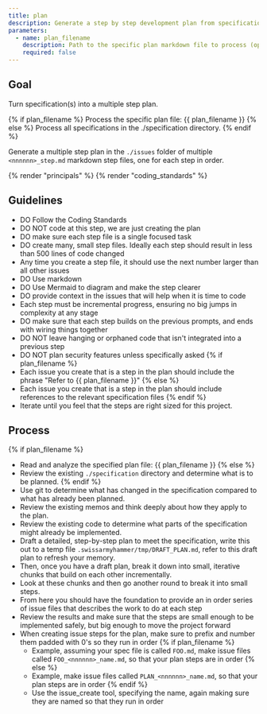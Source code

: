 ```yaml
---
title: plan
description: Generate a step by step development plan from specification(s).
parameters:
  - name: plan_filename
    description: Path to the specific plan markdown file to process (optional)
    required: false
---
```


## Goal

Turn specification(s) into a multiple step plan.

{% if plan_filename %}
Process the specific plan file: {{ plan_filename }}
{% else %}
Process all specifications in the ./specification directory.
{% endif %}

Generate a multiple step plan in the `./issues` folder of multiple `<nnnnnn>_step.md` markdown step files, one for each step in order.

{% render "principals" %}
{% render "coding_standards" %}

## Guidelines

- DO Follow the Coding Standards
- DO NOT code at this step, we are just creating the plan
- DO make sure each step file is a single focused task
- DO create many, small step files. Ideally each step should result in less than 500 lines of code changed
- Any time you create a step file, it should use the next number larger than all other issues
- DO Use markdown
- DO Use Mermaid to diagram and make the step clearer
- DO provide context in the issues that will help when it is time to code
- Each step must be incremental progress, ensuring no big jumps in complexity at any stage
- DO make sure that each step builds on the previous prompts, and ends with wiring things together
- DO NOT leave hanging or orphaned code that isn't integrated into a previous step
- DO NOT plan security features unless specifically asked
{% if plan_filename %}
- Each issue you create that is a step in the plan should include the phrase "Refer to {{ plan_filename }}"
{% else %}
- Each issue you create that is a step in the plan should include references to the relevant specification files
{% endif %}
- Iterate until you feel that the steps are right sized for this project.

## Process

{% if plan_filename %}
- Read and analyze the specified plan file: {{ plan_filename }}
{% else %}
- Review the existing `./specification` directory and determine what is to be planned.
{% endif %}
- Use git to determine what has changed in the specification compared to what has already been planned.
- Review the existing memos and think deeply about how they apply to the plan.
- Review the existing code to determine what parts of the specification might already be implemented.
- Draft a detailed, step-by-step plan to meet the specification, write this out to a temp file `.swissarmyhammer/tmp/DRAFT_PLAN.md`, refer to this draft plan to refresh your memory.
- Then, once you have a draft plan, break it down into small, iterative chunks that build on each other incrementally.
- Look at these chunks and then go another round to break it into small steps.
- From here you should have the foundation to provide an in order series of issue files that describes the work to do at each step
- Review the results and make sure that the steps are small enough to be implemented safely, but big enough to move the project forward
- When creating issue steps for the plan, make sure to prefix and number them padded with 0's so they run in order
{% if plan_filename %}
  - Example, assuming your spec file is called `FOO.md`, make issue files called `FOO_<nnnnnn>_name.md`, so that your plan steps are in order
{% else %}
  - Example, make issue files called `PLAN_<nnnnnn>_name.md`, so that your plan steps are in order
{% endif %}
  - Use the issue_create tool, specifying the name, again making sure they are named so that they run in order
